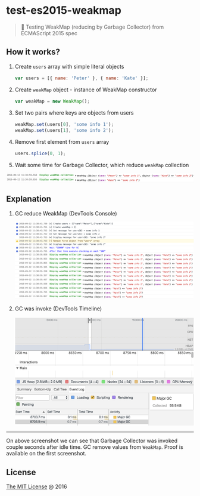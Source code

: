 # test-es2015-weakmap

> :ledger: Testing WeakMap (reducing by Garbage Collector) from ECMAScript 2015 spec

## How it works?

1. Create `users` array with simple literal objects

    ```javascript
    var users = [{ name: 'Peter' }, { name: 'Kate' }];
    ```

2. Create `weakMap` object - instance of WeakMap constructor
    
    ```javascript
    var weakMap = new WeakMap();
    ```

3. Set two pairs where keys are objects from users

    ```javascript
    weakMap.set(users[0], 'some info 1');
    weakMap.set(users[1], 'some info 2');
    ```

4. Remove first element from `users` array
    
    ```javascript
    users.splice(0, 1);
    ```

5. Wait some time for Garbage Collector, which reduce `weakMap` collection

![](./screenshots/gc-activate-log.png)

## Explanation

1. GC reduce WeakMap (DevTools Console)

    ![](./screenshots/logs.png)

2. GC was invoke (DevTools Timeline)

    ![](./screenshots/gc-activate-timeline.png)

---

On above screenshot we can see that Garbage Collector was invoked couple seconds after idle time.
GC remove values from `WeakMap`. Proof is available on the first screenshot.

## License

[The MIT License](http://piecioshka.mit-license.org) @ 2016
